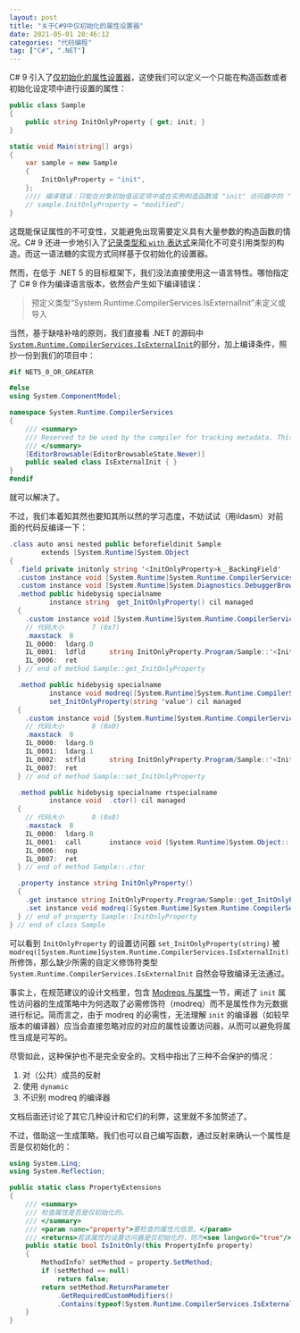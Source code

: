```yaml
---
layout: post
title: "关于C#9中仅初始化的属性设置器"
date: 2021-05-01 20:46:12
categories: "代码编程"
tag: ["C#", ".NET"]
---
```


C# 9 引入了[仅初始化的属性设置器](https://docs.microsoft.com/zh-cn/dotnet/csharp/language-reference/proposals/csharp-9.0/init)，这使我们可以定义一个只能在构造函数或者初始化设定项中进行设置的属性：

<!-- more -->

```csharp
public class Sample
{
    public string InitOnlyProperty { get; init; }
}

static void Main(string[] args)
{
    var sample = new Sample
    {
        InitOnlyProperty = "init",
    };
    //// 编译错误：只能在对象初始值设定项中或在实例构造函数或 "init" 访问器中的 "this" 或 "base" 上分配 init-only 属性或索引器 "Program.Sample.InitOnlyProperty"。
    // sample.InitOnlyProperty = "modified";
}
```

这既能保证属性的不可变性，又能避免出现需要定义具有大量参数的构造函数的情况。C# 9 还进一步地引入了[记录类型和 `with` 表达式](https://docs.microsoft.com/zh-cn/dotnet/csharp/language-reference/proposals/csharp-9.0/records)来简化不可变引用类型的构造。而这一语法糖的实现方式同样基于仅初始化的设置器。

然而，在低于 .NET 5 的目标框架下，我们没法直接使用这一语言特性。哪怕指定了 C# 9 作为编译语言版本，依然会产生如下编译错误：

> 预定义类型“System.Runtime.CompilerServices.IsExternalInit”未定义或导入

当然，基于缺啥补啥的原则，我们直接看 .NET 的源码中[`System.Runtime.CompilerServices.IsExternalInit`](https://github.com/dotnet/runtime/blob/d273780b850cfd35a2c084d60d5e3a193268b7e7/src/libraries/System.Private.CoreLib/src/System/Runtime/CompilerServices/IsExternalInit.cs)的部分，加上编译条件，照抄一份到我们的项目中：

```csharp
#if NET5_0_OR_GREATER

#else
using System.ComponentModel;

namespace System.Runtime.CompilerServices
{
    /// <summary>
    /// Reserved to be used by the compiler for tracking metadata. This class should not be used by developers in source code.
    /// </summary>
    [EditorBrowsable(EditorBrowsableState.Never)]
    public sealed class IsExternalInit { }
}
#endif
```

就可以解决了。

不过，我们本着知其然也要知其所以然的学习态度，不妨试试（用ildasm）对前面的代码反编译一下：

```csharp
.class auto ansi nested public beforefieldinit Sample
        extends [System.Runtime]System.Object
{
  .field private initonly string '<InitOnlyProperty>k__BackingField'
  .custom instance void [System.Runtime]System.Runtime.CompilerServices.CompilerGeneratedAttribute::.ctor() = ( 01 00 00 00 ) 
  .custom instance void [System.Runtime]System.Diagnostics.DebuggerBrowsableAttribute::.ctor(valuetype [System.Runtime]System.Diagnostics.DebuggerBrowsableState) = ( 01 00 00 00 00 00 00 00 ) 
  .method public hidebysig specialname 
          instance string  get_InitOnlyProperty() cil managed
  {
    .custom instance void [System.Runtime]System.Runtime.CompilerServices.CompilerGeneratedAttribute::.ctor() = ( 01 00 00 00 ) 
    // 代码大小       7 (0x7)
    .maxstack  8
    IL_0000:  ldarg.0
    IL_0001:  ldfld      string InitOnlyProperty.Program/Sample::'<InitOnlyProperty>k__BackingField'
    IL_0006:  ret
  } // end of method Sample::get_InitOnlyProperty

  .method public hidebysig specialname 
          instance void modreq([System.Runtime]System.Runtime.CompilerServices.IsExternalInit) 
          set_InitOnlyProperty(string 'value') cil managed
  {
    .custom instance void [System.Runtime]System.Runtime.CompilerServices.CompilerGeneratedAttribute::.ctor() = ( 01 00 00 00 ) 
    // 代码大小       8 (0x8)
    .maxstack  8
    IL_0000:  ldarg.0
    IL_0001:  ldarg.1
    IL_0002:  stfld      string InitOnlyProperty.Program/Sample::'<InitOnlyProperty>k__BackingField'
    IL_0007:  ret
  } // end of method Sample::set_InitOnlyProperty

  .method public hidebysig specialname rtspecialname 
          instance void  .ctor() cil managed
  {
    // 代码大小       8 (0x8)
    .maxstack  8
    IL_0000:  ldarg.0
    IL_0001:  call       instance void [System.Runtime]System.Object::.ctor()
    IL_0006:  nop
    IL_0007:  ret
  } // end of method Sample::.ctor

  .property instance string InitOnlyProperty()
  {
    .get instance string InitOnlyProperty.Program/Sample::get_InitOnlyProperty()
    .set instance void modreq([System.Runtime]System.Runtime.CompilerServices.IsExternalInit) InitOnlyProperty.Program/Sample::set_InitOnlyProperty(string)
  } // end of property Sample::InitOnlyProperty
} // end of class Sample
```

可以看到 `InitOnlyProperty` 的设置访问器 `set_InitOnlyProperty(string)` 被 `modreq([System.Runtime]System.Runtime.CompilerServices.IsExternalInit)` 所修饰，那么缺少所需的自定义修饰符类型 `System.Runtime.CompilerServices.IsExternalInit` 自然会导致编译无法通过。

事实上，在规范建议的设计文档里，包含 [Modreqs 与属性](https://docs.microsoft.com/zh-cn/dotnet/csharp/language-reference/proposals/csharp-9.0/init#modreqs-vs-attributes)一节，阐述了 `init` 属性访问器的生成策略中为何选取了必需修饰符（modreq）而不是属性作为元数据进行标记。简而言之，由于 modreq 的必需性，无法理解 `init` 的编译器（如较早版本的编译器）应当会直接忽略对应的对应的属性设置访问器，从而可以避免将属性当成是可写的。

尽管如此，这种保护也不是完全安全的。文档中指出了三种不会保护的情况：

1. 对（公共）成员的反射
2. 使用 `dynamic`
3. 不识别 modreq 的编译器

文档后面还讨论了其它几种设计和它们的利弊，这里就不多加赘述了。

不过，借助这一生成策略，我们也可以自己编写函数，通过反射来确认一个属性是否是仅初始化的：

```csharp
using System.Linq;
using System.Reflection;

public static class PropertyExtensions
{
    /// <summary>
    /// 检查属性是否是仅初始化的。
    /// </summary>
    /// <param name="property">要检查的属性元信息。</param>
    /// <returns>若该属性的设置访问器是仅初始化的，则为<see langword="true"/>；否则，为<see langword="false"/>。</returns>
    public static bool IsInitOnly(this PropertyInfo property)
    {
        MethodInfo? setMethod = property.SetMethod;
        if (setMethod == null)
            return false;
        return setMethod.ReturnParameter
            .GetRequiredCustomModifiers()
            .Contains(typeof(System.Runtime.CompilerServices.IsExternalInit));
    }
}
```
